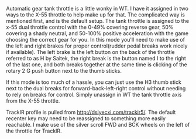 Automatic gear tank throttle is a little wonky in WT. I have it assigned in two ways to the X-55 throttle to help make up for that. The complicated way is mentioned first, and is the default setup. The tank throttle is assigned to the x-55 dual throttle control with the 0-49% covering reverse gear, 50% covering a shady neutral, and 50-100% positive acceleration with the game choosing the correct gear for you. In this mode you'll need to make use of the left and right brakes for proper control(rudder pedal breaks work nicely if available). The left brake is the left button on the back of the throttle referred to as H by Saitek, the right break is the button named I to the right of the last one, and both breaks together at the same time is clicking of the rotary 2 G push button next to the thumb sticks. 

If this mode is too much of a hassle, you can just use the H3 thumb stick next to the dual breaks for forward-back-left-right control without needing to rely on breaks for control. Simply unassign in WT the tank throttle axis from the X-55 throttle.

TrackIR profile is pulled from http://dslyecxi.com/trackir5/. The default recenter key may need to be reassigned to something more easily reachable. I make use of the silver scroll FWD and BCK wheels on the left of the throttle for TrackIR.